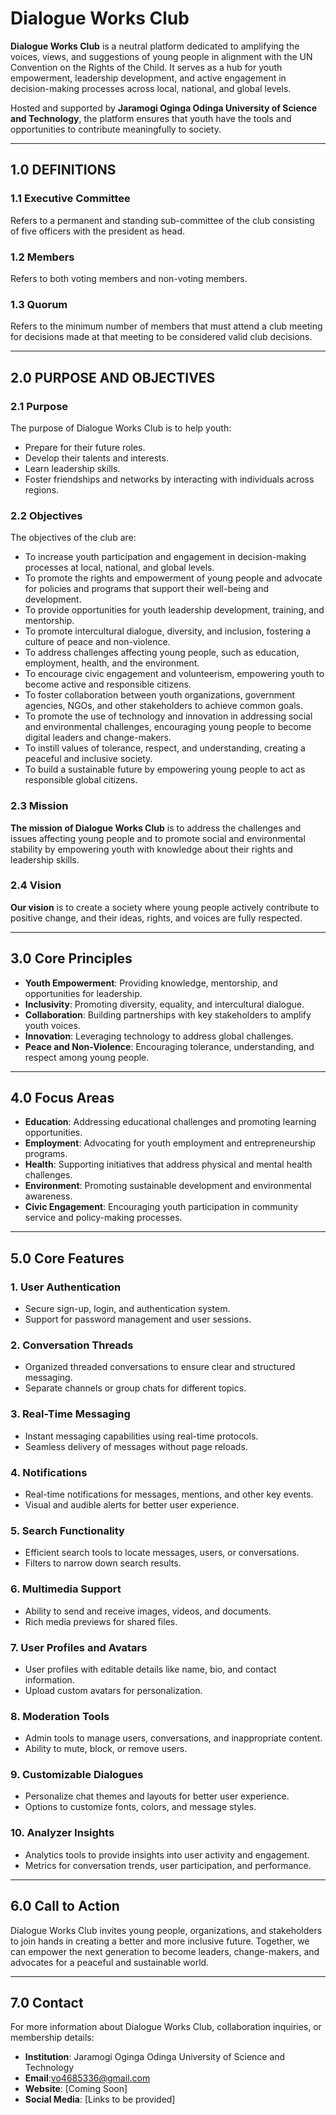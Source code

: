 # Dialogue Works Club  

**Dialogue Works Club** is a neutral platform dedicated to amplifying the voices, views, and suggestions of young people in alignment with the UN Convention on the Rights of the Child. It serves as a hub for youth empowerment, leadership development, and active engagement in decision-making processes across local, national, and global levels.  

Hosted and supported by **Jaramogi Oginga Odinga University of Science and Technology**, the platform ensures that youth have the tools and opportunities to contribute meaningfully to society.

---

## 1.0 DEFINITIONS  

### 1.1 Executive Committee  
Refers to a permanent and standing sub-committee of the club consisting of five officers with the president as head.  

### 1.2 Members  
Refers to both voting members and non-voting members.  

### 1.3 Quorum  
Refers to the minimum number of members that must attend a club meeting for decisions made at that meeting to be considered valid club decisions.  

---

## 2.0 PURPOSE AND OBJECTIVES  

### 2.1 Purpose  
The purpose of Dialogue Works Club is to help youth:  
- Prepare for their future roles.  
- Develop their talents and interests.  
- Learn leadership skills.  
- Foster friendships and networks by interacting with individuals across regions.  

### 2.2 Objectives  
The objectives of the club are:  
- To increase youth participation and engagement in decision-making processes at local, national, and global levels.  
- To promote the rights and empowerment of young people and advocate for policies and programs that support their well-being and development.  
- To provide opportunities for youth leadership development, training, and mentorship.  
- To promote intercultural dialogue, diversity, and inclusion, fostering a culture of peace and non-violence.  
- To address challenges affecting young people, such as education, employment, health, and the environment.  
- To encourage civic engagement and volunteerism, empowering youth to become active and responsible citizens.  
- To foster collaboration between youth organizations, government agencies, NGOs, and other stakeholders to achieve common goals.  
- To promote the use of technology and innovation in addressing social and environmental challenges, encouraging young people to become digital leaders and change-makers.  
- To instill values of tolerance, respect, and understanding, creating a peaceful and inclusive society.  
- To build a sustainable future by empowering young people to act as responsible global citizens.  

### 2.3 Mission  
**The mission of Dialogue Works Club** is to address the challenges and issues affecting young people and to promote social and environmental stability by empowering youth with knowledge about their rights and leadership skills.  

### 2.4 Vision  
**Our vision** is to create a society where young people actively contribute to positive change, and their ideas, rights, and voices are fully respected.  

---

## 3.0 Core Principles  
- **Youth Empowerment**: Providing knowledge, mentorship, and opportunities for leadership.  
- **Inclusivity**: Promoting diversity, equality, and intercultural dialogue.  
- **Collaboration**: Building partnerships with key stakeholders to amplify youth voices.  
- **Innovation**: Leveraging technology to address global challenges.  
- **Peace and Non-Violence**: Encouraging tolerance, understanding, and respect among young people.  

---

## 4.0 Focus Areas  
- **Education**: Addressing educational challenges and promoting learning opportunities.  
- **Employment**: Advocating for youth employment and entrepreneurship programs.  
- **Health**: Supporting initiatives that address physical and mental health challenges.  
- **Environment**: Promoting sustainable development and environmental awareness.  
- **Civic Engagement**: Encouraging youth participation in community service and policy-making processes.  

---

## 5.0 Core Features  

### 1. User Authentication  
- Secure sign-up, login, and authentication system.  
- Support for password management and user sessions.  

### 2. Conversation Threads  
- Organized threaded conversations to ensure clear and structured messaging.  
- Separate channels or group chats for different topics.  

### 3. Real-Time Messaging  
- Instant messaging capabilities using real-time protocols.  
- Seamless delivery of messages without page reloads.  

### 4. Notifications  
- Real-time notifications for messages, mentions, and other key events.  
- Visual and audible alerts for better user experience.  

### 5. Search Functionality  
- Efficient search tools to locate messages, users, or conversations.  
- Filters to narrow down search results.  

### 6. Multimedia Support  
- Ability to send and receive images, videos, and documents.  
- Rich media previews for shared files.  

### 7. User Profiles and Avatars  
- User profiles with editable details like name, bio, and contact information.  
- Upload custom avatars for personalization.  

### 8. Moderation Tools  
- Admin tools to manage users, conversations, and inappropriate content.  
- Ability to mute, block, or remove users.  

### 9. Customizable Dialogues  
- Personalize chat themes and layouts for better user experience.  
- Options to customize fonts, colors, and message styles.  

### 10. Analyzer Insights  
- Analytics tools to provide insights into user activity and engagement.  
- Metrics for conversation trends, user participation, and performance.  

---

## 6.0 Call to Action  

Dialogue Works Club invites young people, organizations, and stakeholders to join hands in creating a better and more inclusive future. Together, we can empower the next generation to become leaders, change-makers, and advocates for a peaceful and sustainable world.  

---

## 7.0 Contact  

For more information about Dialogue Works Club, collaboration inquiries, or membership details:  

- **Institution**: Jaramogi Oginga Odinga University of Science and Technology  
- **Email**:vo4685336@gmail.com
- **Website**: [Coming Soon]  
- **Social Media**: [Links to be provided]  

